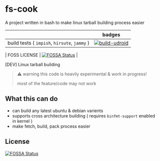 # fs-cook
A project written in bash to make linux tarball building process easier

|  | badges |
|--|--      |
|build tests ( `impish`, `hirsute`, `jammy` ) | [![build-udroid](https://github.com/RandomCoderOrg/fs-cook/actions/workflows/build-udroid.yml/badge.svg)](https://github.com/RandomCoderOrg/fs-cook/actions/workflows/build-udroid.yml) |

| FOSS LICENSE | [![FOSSA Status](https://app.fossa.com/api/projects/git%2Bgithub.com%2FRandomCoderOrg%2Ffs-cook.svg?type=shield)](https://app.fossa.com/projects/git%2Bgithub.com%2FRandomCoderOrg%2Ffs-cook?ref=badge_shield)
 |

[DEV] Linux tarball building
> ⚠️ warning this code is heavily experimental & work in progress!
>
> most of the feature/code may not work

## What this can do
- can build any latest ubuntu & debian varients
- supports cross architecture building ( requires `binfmt-support` enabled in kernel )
- make fetch, build, pack process easier

## License
[![FOSSA Status](https://app.fossa.com/api/projects/git%2Bgithub.com%2FRandomCoderOrg%2Ffs-cook.svg?type=large)](https://app.fossa.com/projects/git%2Bgithub.com%2FRandomCoderOrg%2Ffs-cook?ref=badge_large)
